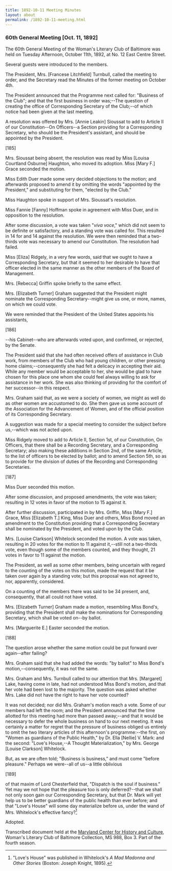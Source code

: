 ```yaml
---
title: 1892-10-11 Meeting Minutes
layout: about
permalink: /1892-10-11-meeting.html
---
```

### 60th General Meeting [Oct. 11, 1892]

The 60th General Meeting of the Woman's Literary Club of Baltimore was held on Tuesday Afternoon, October 11th, 1892, at No. 12 East Centre Street.

Several guests were introduced to the members.

The President, Mrs. [Francese Litchfield] Turnbull, called the meeting to order, and the Secretary read the Minutes of the former meeting on October 4th.

The President announced that the Programme next called for: "Business of the Club"; and that the first business in order was;--The question of creating the office of Corresponding Secretary of the Club;--of which notice had been given at the last meeting.

A resolution was offered by Mrs. [Annie Leakin] Sioussat to add to Article II of our Constitution--On Officers--a Section providing for a Corresponding Secretary, who should be the President's assistant, and should be appointed by the President.

[185]

Mrs. Sioussat being absent, the resolution was read by Miss [Louisa Courtland Osburne] Haughton, who moved its adoption. Miss [Mary F.] Grace seconded the motion.

Miss Edith Duer made some very decided objections to the motion; and afterwards proposed to amend it by omitting the words "appointed by the President," and substituting for them, "elected by the Club."

Miss Haughton spoke in support of Mrs. Sioussat's resolution.

Miss Fannie [Fanny] Hoffman spoke in agreement with Miss Duer, and in opposition to the resolution.

After some discussion, a vote was taken "_viva voce_," which did not seem to be definite or satisfactory, and a standing vote was called for. This resulted in 14 for and 14 against the resolution. We were then reminded that a two-thirds vote was necessary to amend our Constitution. The resolution had failed.

Miss [Eliza] Ridgely, in a very few words, said that we ought to have a Corresponding Secretary, but that it seemed to her desirable to have that officer elected in the same manner as the other members of the Board of Management.

Mrs. [Rebecca] Griffin spoke briefly to the same effect.

Mrs. [Elizabeth Turner] Graham suggested that the President might nominate the Corresponding Secretary--might give us one, or more, names, on which we could vote.

We were reminded that the President of the United States appoints his assistants,

[186]

--his Cabinet--who are afterwards voted upon, and confirmed, or rejected, by the Senate.

The President said that she had often received offers of assistance in Club work, from members of the Club who had young children, or other pressing home claims;--consequently she had felt a delicacy in accepting their aid. While any member would be acceptable to her, she would be glad to have chosen for this place one whom she could feel always willing to ask for assistance in her work. She was also thinking of providing for the comfort of her successor--in this respect.

Mrs. Graham said that, as we were a society of women, we might as well do as other women are accustomed to do. She then gave us some account of the Association for the Advancement of Women, and of the official position of its Corresponding Secretary.

A suggestion was made for a special meeting to consider the subject before us,--which was not acted upon.

Miss Ridgely moved to add to Article II, Section 1st, of our Constitution, On Officers, that there shall be a Recording Secretary, and a Corresponding Secretary; also making these additions in Section 2nd, of the same Article, to the list of officers to be elected by ballot; and to amend Section 5th, so as to provide for the division of duties of the Recording and Corresponding Secretaries.

[187]

Miss Duer seconded this motion.

After some discussion, and proposed amendments, the vote was taken; resulting in 12 votes in favor of the motion to 15 against it.

After further discussion, participated in by Mrs. Griffin, Miss [Mary F.] Grace, Miss [Elizabeth T.] King, Miss Duer and others, Miss Bond moved an amendment to the Constitution providing that a Corresponding Secretary shall be nominated by the President, and voted upon by the Club.

Mrs. [Louise Clarkson] Whitelock seconded the motion. A vote was taken, resulting in 20 votes for the motion to 11 against it,--still not a two-thirds vote, even though some of the members counted, and they thought, 21 votes in favor to 11 against the motion.

The President, as well as some other members, being uncertain with regard to the counting of the votes on this motion, made the request that it be taken over again by a standing vote; but this proposal was not agreed to, nor, apparently, considered.

On a counting of the members there was said to be 34 present, and, consequently, that all could not have voted.

Mrs. [Elizabeth Turner] Graham made a motion, resembling Miss Bond's, providing that the President shall make the nominations for Corresponding Secretary, which shall be voted on--by ballot.

Mrs. [Marguerite E.] Easter seconded the motion.

[188]

The question arose whether the same motion could be put forward over again--after failing?

Mrs. Graham said that she had added the words: "by ballot" to Miss Bond's motion,--consequently, it was not the same.

Mrs. Graham and Mrs. Turnbull called to our attention that Mrs. [Margaret] Lake, having come in late, had not understood Miss Bond's motion, and that her vote had been lost to the majority. The question was asked whether Mrs. Lake did not have the right to have her vote counted?

It was not decided; nor did Mrs. Graham's motion reach a vote. Some of our members had left the room; and the President announced that the time allotted for this meeting had more than passed away;--and that it would be necessary to defer the whole business on hand to our next meeting. It was certainly a matter for regret that the pressure of business obliged us entirely to omit the two literary articles of this afternoon's programme:--the first, on "Women as guardians of the Public Health," by Dr. Ella [Nellie] V. Mark: and the second: "Love's House,--A Thought Materialization," by Mrs. George [Louise Clarkson] Whitelock.

But, as we are often told; "Business is business," and must come "before pleasure."  Perhaps we were--all of us--a little oblivious

[189]

of that maxim of Lord Chesterfield that, "Dispatch is the soul if business."  Yet may we not hope that the pleasure too is only deferred?--that we shall not only soon gain our Corresponding Secretary, but that Dr. Mark will yet help us to be better guardians of the public health than ever before; and that "Love's House" will some day materialize before us, under the wand of Mrs. Whitelock's effective fancy?[^Love]
[^Love]: "Love's House" was published in Whitelock's _A Mad Madonna and Other Stories_ (Boston: Joseph Knight, 1895).

Adopted.

Transcribed document held at the [Maryland Center for History and Culture](http://mdhs.org/), Woman's Literary Club of Baltimore Collection, MS 988, Box 3. Part of the fourth season.